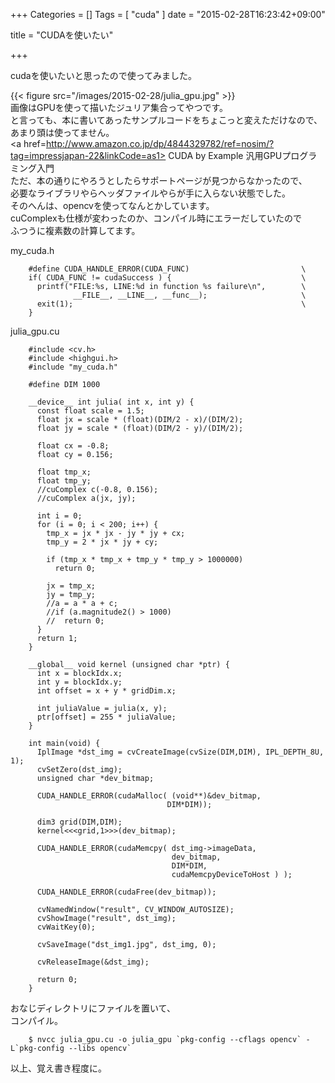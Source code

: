 +++
Categories = []
Tags = [ "cuda" ]
date = "2015-02-28T16:23:42+09:00"

title = "CUDAを使いたい"

+++

cudaを使いたいと思ったので使ってみました。

<!--more-->

{{< figure src="/images/2015-02-28/julia_gpu.jpg" >}}<br>
画像はGPUを使って描いたジュリア集合ってやつです。<br>
と言っても、本に書いてあったサンプルコードをちょこっと変えただけなので、<br>
あまり頭は使ってません。<br>
<a href=http://www.amazon.co.jp/dp/4844329782/ref=nosim/?tag=impressjapan-22&linkCode=as1>
CUDA by Example 汎用GPUプログラミング入門
</a>
<br>
ただ、本の通りにやろうとしたらサポートページが見つからなかったので、<br>
必要なライブラリやらヘッダファイルやらが手に入らない状態でした。<br>
そのへんは、opencvを使ってなんとかしています。<br>
cuComplexも仕様が変わったのか、コンパイル時にエラーだしていたので<br>
ふつうに複素数の計算してます。


my_cuda.h

        #define CUDA_HANDLE_ERROR(CUDA_FUNC)                         \
        if( CUDA_FUNC != cudaSuccess ) {                             \
          printf("FILE:%s, LINE:%d in function %s failure\n",        \
                  __FILE__, __LINE__, __func__);                     \
          exit(1);                                                   \
        }

julia_gpu.cu

        #include <cv.h>
        #include <highgui.h>
        #include "my_cuda.h"

        #define DIM 1000

        __device__ int julia( int x, int y) {
          const float scale = 1.5;
          float jx = scale * (float)(DIM/2 - x)/(DIM/2);
          float jy = scale * (float)(DIM/2 - y)/(DIM/2);
          
          float cx = -0.8;
          float cy = 0.156;

          float tmp_x;
          float tmp_y;
          //cuComplex c(-0.8, 0.156);
          //cuComplex a(jx, jy);

          int i = 0;
          for (i = 0; i < 200; i++) {
            tmp_x = jx * jx - jy * jy + cx;
            tmp_y = 2 * jx * jy + cy;

            if (tmp_x * tmp_x + tmp_y * tmp_y > 1000000)
              return 0;
    
            jx = tmp_x;
            jy = tmp_y;
            //a = a * a + c;
            //if (a.magnitude2() > 1000)
            //  return 0;
          }
          return 1;
        }

        __global__ void kernel (unsigned char *ptr) {
          int x = blockIdx.x;
          int y = blockIdx.y;
          int offset = x + y * gridDim.x;
          
          int juliaValue = julia(x, y);
          ptr[offset] = 255 * juliaValue;
        }

        int main(void) {
          IplImage *dst_img = cvCreateImage(cvSize(DIM,DIM), IPL_DEPTH_8U, 1);
          cvSetZero(dst_img);
          unsigned char *dev_bitmap;

          CUDA_HANDLE_ERROR(cudaMalloc( (void**)&dev_bitmap,
                                       DIM*DIM));

          dim3 grid(DIM,DIM);
          kernel<<<grid,1>>>(dev_bitmap);
          
          CUDA_HANDLE_ERROR(cudaMemcpy( dst_img->imageData,
                                        dev_bitmap,
                                        DIM*DIM,
                                        cudaMemcpyDeviceToHost ) );
          
          CUDA_HANDLE_ERROR(cudaFree(dev_bitmap));
          
          cvNamedWindow("result", CV_WINDOW_AUTOSIZE);
          cvShowImage("result", dst_img);
          cvWaitKey(0);
          
          cvSaveImage("dst_img1.jpg", dst_img, 0);
          
          cvReleaseImage(&dst_img);

          return 0;
        }

おなじディレクトリにファイルを置いて、<br>
コンパイル。

        $ nvcc julia_gpu.cu -o julia_gpu `pkg-config --cflags opencv` -L`pkg-config --libs opencv`

以上、覚え書き程度に。
